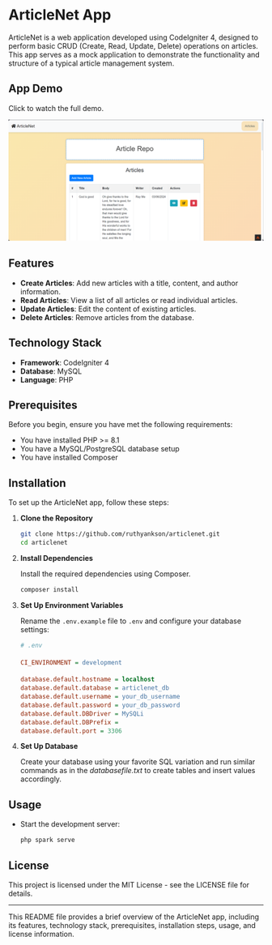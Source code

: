 # ArticleNet App

ArticleNet is a web application developed using CodeIgniter 4, designed to perform basic CRUD (Create, Read, Update, Delete) operations on articles. This app serves as a mock application to demonstrate the functionality and structure of a typical article management system.

## App Demo

Click to watch the full demo.

[![ArticleNet Demo](media/artn1.png)](https://youtu.be/wBsG0sF6PsM)

## Features

- **Create Articles**: Add new articles with a title, content, and author information.
- **Read Articles**: View a list of all articles or read individual articles.
- **Update Articles**: Edit the content of existing articles.
- **Delete Articles**: Remove articles from the database.

## Technology Stack

- **Framework**: CodeIgniter 4
- **Database**: MySQL
- **Language**: PHP

## Prerequisites

Before you begin, ensure you have met the following requirements:

- You have installed PHP >= 8.1
- You have a MySQL/PostgreSQL database setup
- You have installed Composer

## Installation

To set up the ArticleNet app, follow these steps:

1. **Clone the Repository**

    ```sh
    git clone https://github.com/ruthyankson/articlenet.git
    cd articlenet
    ```

2. **Install Dependencies**

    Install the required dependencies using Composer.

    ```sh
    composer install
    ```

3. **Set Up Environment Variables**

    Rename the `.env.example` file to `.env` and configure your database settings:

    ```ini
    # .env

    CI_ENVIRONMENT = development

    database.default.hostname = localhost
    database.default.database = articlenet_db
    database.default.username = your_db_username
    database.default.password = your_db_password
    database.default.DBDriver = MySQLi
    database.default.DBPrefix =
    database.default.port = 3306
    ```

4. **Set Up Database**

    Create your database using your favorite SQL variation and run similar commands as in the *databasefile.txt* to create tables and insert values accordingly.

## Usage

* Start the development server: 

    ```sh
    php spark serve
    ```

## License

This project is licensed under the MIT License - see the LICENSE file for details.

<hr>

This README file provides a brief overview of the ArticleNet app, including its features, technology stack, prerequisites, installation steps, usage, and license information.
